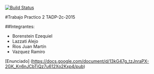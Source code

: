 [![Build Status](https://travis-ci.org/TADP-G8-2015-2C/TP-2.svg?branch=master)](https://travis-ci.org/TADP-G8-2015-2C/TP-2.svg?branch=master)

#Trabajo Practico 2 TADP-2c-2015

##Integrantes: 
* Borenstein Ezequiel
* Lazzati Alejo 
* Rios Juan Martín
* Vazquez Ramiro

[Enunciado] (https://docs.google.com/document/d/13kG47g_tzJnraPX-2GK_Kn6nJCbTiQz7u612Xo2Kxp4/pub)
